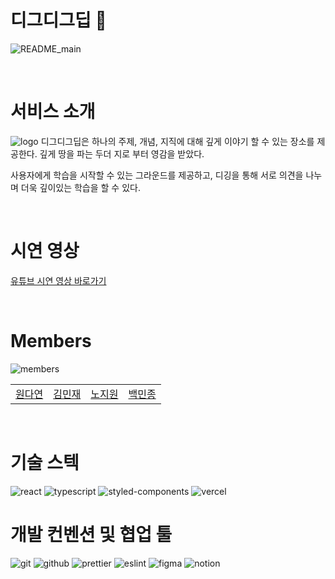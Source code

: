 # 디그디그딥 🦔

![README_main](https://user-images.githubusercontent.com/25377159/213715421-318edbea-e31c-4c83-8be0-2d9206bffb7f.jpg)

<br />

# 서비스 소개

<img src="https://user-images.githubusercontent.com/25377159/213724873-7d3af0f4-abaa-45fa-8328-d247470ab924.png" alt="logo" >
디그디그딥은 하나의 주제, 개념, 지직에 대해 깊게 이야기 할 수 있는 장소를 제공한다.
깊게 땅을 파는 두더
지로 부터 영감을 받았다.

사용자에게 학습을 시작할 수 있는 그라운드를 제공하고, 디깅을 통해 서로 의견을 나누며 더욱 깊이있는 학습을 할 수 있다.

<br />

# 시연 영상
[유튜브 시연 영상 바로가기](https://youtu.be/a-2vmgSHIYc)

<br />

# Members

![members](https://user-images.githubusercontent.com/25377159/213723856-068944ac-4ed3-4870-ad89-18000497ce8d.jpg)

<table>
  <tbody>
  <tr>
  <td align="center"><a href="https://github.com/dazzel3">원다연</a></td>
  <td align="center"><a href="https://github.com/mxx-kor">김민재</a></td>
  <td align="center"><a href="https://github.com/fly1chop">노지원</a></td>
  <td align="center"><a href="https://github.com/minjongbaek">백민종</a></td>
  </tr>
  </tbody>
</table>

<br />

# 기술 스텍

<img src="https://img.shields.io/badge/react-61DAFB?style=for-the-badge&logo=react&logoColor=black" alt="react">
<img src="https://img.shields.io/badge/typescript-3178C6?style=for-the-badge&logo=typescript&logoColor=white" alt="typescript">
<img src="https://img.shields.io/badge/styled--components-DB7093?style=for-the-badge&logo=styled-components&logoColor=white" alt="styled-components">
<img src="https://img.shields.io/badge/Vercel-000000?style=for-the-badge&logo=vercel&logoColor=white" alt="vercel">

<br />

# 개발 컨벤션 및 협업 툴

<img src="https://img.shields.io/badge/git-F05032?style=for-the-badge&logo=git&logoColor=white" alt="git">
<img src="https://img.shields.io/badge/github-181717?style=for-the-badge&logo=github&logoColor=white" alt="github">
<img src="https://img.shields.io/badge/prettier-F7B93E?style=for-the-badge&logo=prettier&logoColor=white" alt="prettier">
<img src="https://img.shields.io/badge/eslint-4B32C3?style=for-the-badge&logo=eslint&logoColor=white" alt="eslint">
<img src="https://img.shields.io/badge/Figma-F24E1E?style=for-the-badge&logo=figma&logoColor=white" alt="figma">
<img src="https://img.shields.io/badge/notion-000000?style=for-the-badge&logo=notion&logoColor=white" alt="notion">

<br />



